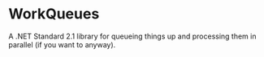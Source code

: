 # WorkQueues
A .NET Standard 2.1 library for queueing things up and processing them in parallel (if you want to anyway).
